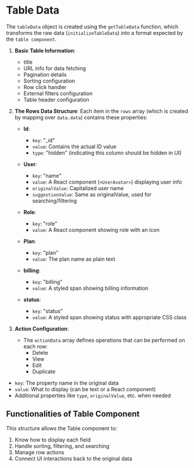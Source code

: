 # Table Data

The `tableData` object is created using the `getTableData` function, which transforms the raw data (`initializeTableData`) into a format expected by the `table component`. 

1. **Basic Table Information**:
   - title
   - URL info for data fetching
   - Pagination details
   - Sorting configuration
   - Row click handler
   - External filters configuration
   - Table header configuration

2. **The Rows Data Structure**:
   Each item in the `rows` array (which is created by mapping over `data.data`) contains these properties:

   - **Id**: 
     - `key`: "_id"
     - `value`: Contains the actual ID value
     - `type`: "hidden" (indicating this column should be hidden in UI)

   - **User**: 
     - `key`: "name"
     - `value`: A React component (`<UserAvatar>`) displaying user info
     - `originalValue`: Capitalized user name
     - `suggestionValue`: Same as originalValue, used for searching/filtering

   - **Role**:
     - `key`: "role"
     - `value`: A React component showing role with an icon

   - **Plan**:
     - `key`: "plan"
     - `value`: The plan name as plain text

   - **billing**: 
     - `key`: "billing"
     - `value`: A styled span showing billing information

   - **status**:
     - `key`: "status"
     - `value`: A styled span showing status with appropriate CSS class

3. **Action Configuration**:
   - The `actionData` array defines operations that can be performed on each row:
     - Delete
     - View
     - Edit
     - Duplicate

- `key`: The property name in the original data
- `value`: What to display (can be text or a React component)
- Additional properties like `type`, `originalValue`, etc. when needed

## Functionalities of Table Component

This structure allows the Table component to:
1. Know how to display each field
2. Handle sorting, filtering, and searching
3. Manage row actions
4. Connect UI interactions back to the original data


